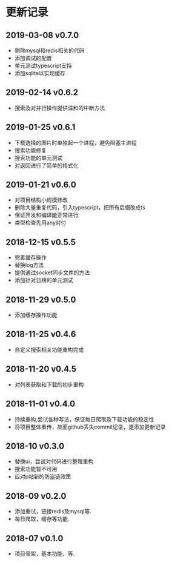 # 更新记录
## 2019-03-08 v0.7.0
- 剔除mysql和redis相关的代码
- 添加调试的配置
- 单元测试typescript支持
- 添加sqlite以实现缓存

## 2019-02-14 v0.6.2
 - 搜索及对并行操作提供温和的中断方法

## 2019-01-25 v0.6.1
- 下载选择的图片时单独起一个进程，避免阻塞主进程
- 搜索功能修复
- 搜索功能的单元测试
- 对返回进行了简单的格式化

## 2019-01-21 v0.6.0
- 对项目结构小规模修改
- 删除大量重复代码，引入typescript，把所有后缀改成ts
- 保证开发和编译能正常进行
- 类型检查先用any对付

## 2018-12-15 v0.5.5
- 完善缓存操作
- 替换log方法
- 提供通过socket同步文件的方法
- 添加针对日榜的单元测试

## 2018-11-29 v0.5.0
- 添加缓存操作功能

## 2018-11-25 v0.4.6
- 自定义搜索相关功能重构完成

## 2018-11-20 v0.4.5
- 对列表获取和下载的初步重构

## 2018-11-01 v0.4.0
- 持续重构,尝试各种写法，保证每日爬取及下载功能的稳定性
- 将项目整体重传，故而github丢失commit记录，遂添加更新记录

## 2018-10 v0.3.0
- 替换ui，尝试对代码进行整理重构
- 搜索功能暂不可用
- 应对p站新的防盗链政策

## 2018-09 v0.2.0
- 添加重试，链接redis及mysql等.
- 每日爬取，缓存等功能.

## 2018-07 v0.1.0
- 项目骨架，基本功能，等.

